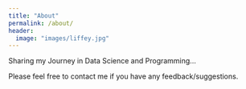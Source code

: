 ```yaml
---
title: "About"
permalink: /about/
header:
  image: "images/liffey.jpg"
---
```


Sharing my Journey in Data Science and Programming...

Please feel free to contact me if you have any feedback/suggestions.
